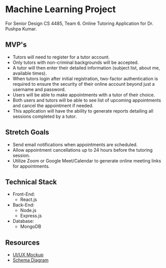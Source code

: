 # Machine Learning Project
For Senior Design CS 4485, Team 6. Online Tutoring Application for Dr. Pushpa Kumar.

## MVP's
- Tutors will need to register for a tutor account. 
- Only tutors with non-criminal backgrounds will be accepted. 
- A tutor will then enter their detailed information (subject list, about me, available times).
- When tutors login after initial registration, two-factor authentication is required to ensure the security of their online account beyond just a username and password.
- Users will be able to make appointments with a tutor of their choice. 
- Both users and tutors will be able to see list of upcoming appointments and cancel the appointment if needed.
- This application will have the ability to generate reports detailing all sessions
completed by a tutor.

## Stretch Goals
- Send email notifications when appointments are scheduled.
- Allow appointment cancellations up to 24 hours before the tutoring session.
- Utilize Zoom or Google Meet/Calendar to generate online meeting links for appointments.

## Technical Stack
- Front-End:
    - React.js
- Back-End:
    - Node.js
    - Express.js
- Database:
    - MongoDB
    
## Resources
- [UI/UX Mockup](https://www.figma.com/file/LftHBA4pGk8TqTux1TDD9n/Online-Tutoring-Application---Dr.-Pushpa-Kumar?type=design&node-id=0%3A1&mode=design&t=Umk380dUknkaGuJG-1)
- [Schema Diagram](https://lucid.app/lucidchart/9e6fd837-1471-4644-8fed-4b04b79b4ddf/edit?view_items=bHOs79Dugzk4&invitationId=inv_4ee7ee8c-fd97-4831-99c9-30e2a70ef606)


